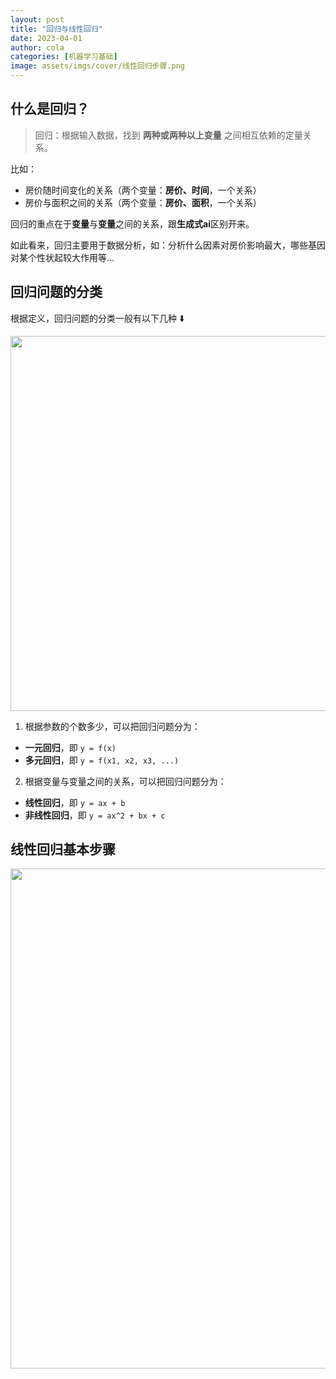 ```yaml
---
layout: post
title: "回归与线性回归"
date: 2023-04-01
author: cola
categories: [机器学习基础]
image: assets/imgs/cover/线性回归步骤.png
---
```


## 什么是回归？
> 回归：根据输入数据，找到 **两种或两种以上变量** 之间相互依赖的定量关系。

比如：
- 房价随时间变化的关系（两个变量：**房价、时间**，一个关系）
- 房价与面积之间的关系（两个变量：**房价、面积**，一个关系）

回归的重点在于**变量**与**变量**之间的关系，跟**生成式ai**区别开来。

如此看来，回归主要用于数据分析，如：分析什么因素对房价影响最大，哪些基因对某个性状起较大作用等...

## 回归问题的分类
根据定义，回归问题的分类一般有以下几种 ⬇️

<img src="/assets/imgs/ai/回归/回归的分类.png" width="600" />


1. 根据参数的个数多少，可以把回归问题分为：
- **一元回归**，即 `y = f(x)`
- **多元回归**，即 `y = f(x1, x2, x3, ...)`

2. 根据变量与变量之间的关系，可以把回归问题分为：
- **线性回归**，即 `y = ax + b`
- **非线性回归**，即 `y = ax^2 + bx + c`

## 线性回归基本步骤
<img src="/assets/imgs/ai/回归/线性回归步骤.png" width="800" />
